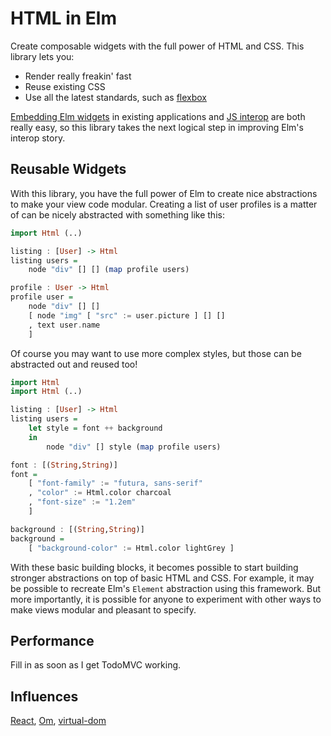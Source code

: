# HTML in Elm

Create composable widgets with the full power of HTML and CSS. This library
lets you:

  * Render really freakin' fast 
  * Reuse existing CSS
  * Use all the latest standards, such as [flexbox][]

[flexbox]: (http://css-tricks.com/snippets/css/a-guide-to-flexbox/)

[Embedding Elm widgets](https://github.com/evancz/elm-html-and-js) in existing
applications and [JS interop](http://elm-lang.org/learn/Ports.elm) are both
really easy, so this library takes the next logical step in improving Elm's
interop story.

## Reusable Widgets

With this library, you have the full power of Elm to create nice abstractions to
make your view code modular. Creating a list of user profiles is a matter of can
be nicely abstracted with something like this:

```haskell
import Html (..)

listing : [User] -> Html
listing users =
    node "div" [] [] (map profile users)

profile : User -> Html
profile user =
    node "div" [] []
    [ node "img" [ "src" := user.picture ] [] []
    , text user.name
    ]
```

Of course you may want to use more complex styles, but those can be abstracted
out and reused too!

```haskell
import Html
import Html (..)

listing : [User] -> Html
listing users =
    let style = font ++ background
    in
        node "div" [] style (map profile users)

font : [(String,String)]
font =
    [ "font-family" := "futura, sans-serif"
    , "color" := Html.color charcoal
    , "font-size" := "1.2em"
    ]

background : [(String,String)]
background =
    [ "background-color" := Html.color lightGrey ]
```

With these basic building blocks, it becomes possible to start building stronger
abstractions on top of basic HTML and CSS. For example, it may be possible to
recreate Elm's `Element` abstraction using this framework. But more importantly,
it is possible for anyone to experiment with other ways to make views modular and
pleasant to specify.

## Performance

Fill in as soon as I get TodoMVC working.

## Influences

[React](http://facebook.github.io/react/),
[Om](https://github.com/swannodette/om),
[virtual-dom](https://github.com/Matt-Esch/virtual-dom)
